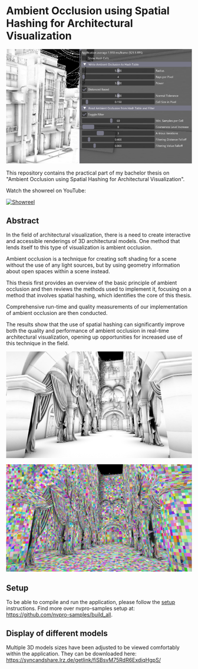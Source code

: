 # Ambient Occlusion using Spatial Hashing for Architectural Visualization


![UI](docs/Images/UI.png)

This repository contains the practical part of my bachelor thesis on "Ambient Occlusion using Spatial Hashing for Architectural Visualization".

Watch the showreel on YouTube:

[![Showreel](https://i.ytimg.com/an_webp/33Flh_GwaPs/mqdefault_6s.webp?du=3000&sqp=CJj40roG&rs=AOn4CLAqjtAO51Q1BQfWBhZDmi2Ir1lkLQ)](https://www.youtube.com/watch?v=33Flh_GwaPs)

## Abstract

In the field of architectural visualization, there is a need to create interactive and accessible renderings of 3D architectural models. One method that lends itself to this type of visualization is ambient occlusion.

Ambient occlusion is a technique for creating soft shading for a scene without the use of any light sources, but by using geometry information about open spaces within a scene instead. 

This thesis first provides an overview of the basic principle of ambient occlusion and then reviews the methods used to implement it, focusing on a method that involves spatial hashing, which identifies the core of this thesis. 

Comprehensive run-time and quality measurements of our implementation of ambient occlusion are then conducted.

The results show that the use of spatial hashing can significantly improve both the quality and performance of ambient occlusion in real-time architectural visualization, opening up opportunities for increased use of this technique in the field.


![result](docs/Images/result.png)

![debug_hash_cells](docs/Images/debug_hash_cells.png)

## Setup

To be able to compile and run the application, please follow the [setup](docs/setup.md) instructions. Find more over nvpro-samples setup at: https://github.com/nvpro-samples/build_all.

## Display of different models

Multiple 3D models sizes have been adjusted to be viewed comfortably within the application. They can be downloaded here: https://syncandshare.lrz.de/getlink/fiSBsvM75RdR6ExdiqHgpS/
